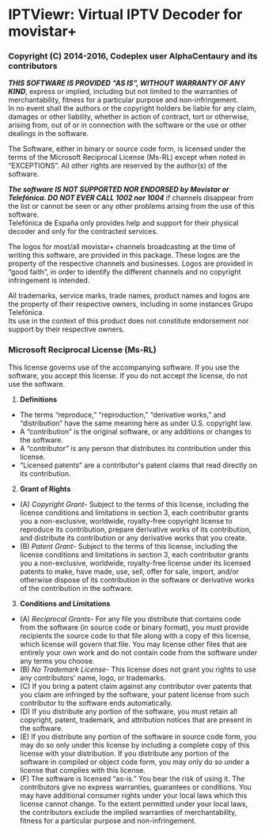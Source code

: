 # IPTViewr: Virtual IPTV Decoder for movistar+ #

### Copyright (C) 2014-2016, Codeplex user AlphaCentaury and its contributors

_**THIS SOFTWARE IS PROVIDED “AS IS”, WITHOUT WARRANTY OF ANY KIND**_, express or implied, including but not limited to the warranties of merchantability, fitness for a particular purpose and non-infringement.  
In no event shall the authors or the copyright holders be liable for any claim, damages or other liability, whether in action of contract, tort or otherwise, arising from, out of or in connection with the software or the use or other dealings in the software.

The Software, either in binary or source code form, is licensed under the terms of the Microsoft Reciprocal License (Ms-RL) except when noted in “EXCEPTIONS”. All other rights are reserved by the author(s) of the software.

_**The software IS NOT SUPPORTED NOR ENDORSED by Movistar or Telefónica.  DO NOT EVER CALL 1002 nor 1004**_ if channels disappear from the list or cannot be seen or any other problems arising from the use of this software.  
Telefónica de España only provides help and support for their physical decoder and only for the contracted services.

The logos for most/all movistar+ channels broadcasting at the time of writing this software, are provided in this package. These logos are the property of the respective channels and businesses. Logos are provided in “good faith”, in order to identify the different channels and no copyright infringement is intended.

All trademarks, service marks, trade names, product names and logos are the property of their respective owners, including in some instances Grupo Telefónica.  
Its use in the context of this product does not constitute endorsement nor support by their respective owners.

### Microsoft Reciprocal License (Ms-RL)

This license governs use of the accompanying software. If you use the software, you accept this license. If you do not accept the license, do not use the software.

1. **Definitions**
  - The terms “reproduce,” “reproduction,” “derivative works,” and “distribution” have the same meaning here as under U.S. copyright law.
  - A “contribution” is the original software, or any additions or changes to the software.
  - A “contributor” is any person that distributes its contribution under this license.
  - “Licensed patents” are a contributor's patent claims that read directly on its contribution.
2. **Grant of Rights**
  - (A) _Copyright Grant_- Subject to the terms of this license, including the license conditions and limitations in section 3, each contributor grants you a non-exclusive, worldwide, royalty-free copyright license to reproduce its contribution, prepare derivative works of its contribution, and distribute its contribution or any derivative works that you create.
  - (B) _Patent Grant_- Subject to the terms of this license, including the license conditions and limitations in section 3, each contributor grants you a non-exclusive, worldwide, royalty-free license under its licensed patents to make, have made, use, sell, offer for sale, import, and/or otherwise dispose of its contribution in the software or derivative works of the contribution in the software.
3. **Conditions and Limitations**
  - (A) _Reciprocal Grants_- For any file you distribute that contains code from the software (in source code or binary format), you must provide recipients the source code to that file along with a copy of this license, which license will govern that file. You may license other files that are entirely your own work and do not contain code from the software under any terms you choose.
  - (B) _No Trademark License_- This license does not grant you rights to use any contributors' name, logo, or trademarks.
  - (C) If you bring a patent claim against any contributor over patents that you claim are infringed by the software, your patent license from such contributor to the software ends automatically.
  - (D) If you distribute any portion of the software, you must retain all copyright, patent, trademark, and attribution notices that are present in the software.
  - (E) If you distribute any portion of the software in source code form, you may do so only under this license by including a complete copy of this license with your distribution. If you distribute any portion of the software in compiled or object code form, you may only do so under a license that complies with this license.
  - (F) The software is licensed “as-is.” You bear the risk of using it. The contributors give no express warranties, guarantees or conditions. You may have additional consumer rights under your local laws which this license cannot change. To the extent permitted under your local laws, the contributors exclude the implied warranties of merchantability, fitness for a particular purpose and non-infringement.
